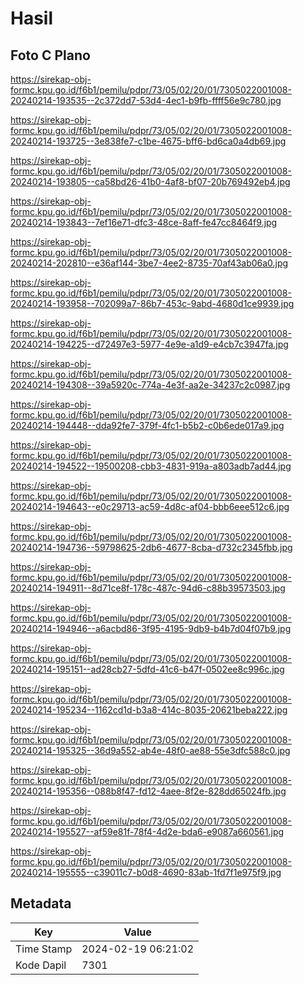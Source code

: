 # Hasil

## Foto C Plano

https://sirekap-obj-formc.kpu.go.id/f6b1/pemilu/pdpr/73/05/02/20/01/7305022001008-20240214-193535--2c372dd7-53d4-4ec1-b9fb-ffff56e9c780.jpg

https://sirekap-obj-formc.kpu.go.id/f6b1/pemilu/pdpr/73/05/02/20/01/7305022001008-20240214-193725--3e838fe7-c1be-4675-bff6-bd6ca0a4db69.jpg

https://sirekap-obj-formc.kpu.go.id/f6b1/pemilu/pdpr/73/05/02/20/01/7305022001008-20240214-193805--ca58bd26-41b0-4af8-bf07-20b769492eb4.jpg

https://sirekap-obj-formc.kpu.go.id/f6b1/pemilu/pdpr/73/05/02/20/01/7305022001008-20240214-193843--7ef16e71-dfc3-48ce-8aff-fe47cc8464f9.jpg

https://sirekap-obj-formc.kpu.go.id/f6b1/pemilu/pdpr/73/05/02/20/01/7305022001008-20240214-202810--e36af144-3be7-4ee2-8735-70af43ab06a0.jpg

https://sirekap-obj-formc.kpu.go.id/f6b1/pemilu/pdpr/73/05/02/20/01/7305022001008-20240214-193958--702099a7-86b7-453c-9abd-4680d1ce9939.jpg

https://sirekap-obj-formc.kpu.go.id/f6b1/pemilu/pdpr/73/05/02/20/01/7305022001008-20240214-194225--d72497e3-5977-4e9e-a1d9-e4cb7c3947fa.jpg

https://sirekap-obj-formc.kpu.go.id/f6b1/pemilu/pdpr/73/05/02/20/01/7305022001008-20240214-194308--39a5920c-774a-4e3f-aa2e-34237c2c0987.jpg

https://sirekap-obj-formc.kpu.go.id/f6b1/pemilu/pdpr/73/05/02/20/01/7305022001008-20240214-194448--dda92fe7-379f-4fc1-b5b2-c0b6ede017a9.jpg

https://sirekap-obj-formc.kpu.go.id/f6b1/pemilu/pdpr/73/05/02/20/01/7305022001008-20240214-194522--19500208-cbb3-4831-919a-a803adb7ad44.jpg

https://sirekap-obj-formc.kpu.go.id/f6b1/pemilu/pdpr/73/05/02/20/01/7305022001008-20240214-194643--e0c29713-ac59-4d8c-af04-bbb6eee512c6.jpg

https://sirekap-obj-formc.kpu.go.id/f6b1/pemilu/pdpr/73/05/02/20/01/7305022001008-20240214-194736--59798625-2db6-4677-8cba-d732c2345fbb.jpg

https://sirekap-obj-formc.kpu.go.id/f6b1/pemilu/pdpr/73/05/02/20/01/7305022001008-20240214-194911--8d71ce8f-178c-487c-94d6-c88b39573503.jpg

https://sirekap-obj-formc.kpu.go.id/f6b1/pemilu/pdpr/73/05/02/20/01/7305022001008-20240214-194946--a6acbd86-3f95-4195-9db9-b4b7d04f07b9.jpg

https://sirekap-obj-formc.kpu.go.id/f6b1/pemilu/pdpr/73/05/02/20/01/7305022001008-20240214-195151--ad28cb27-5dfd-41c6-b47f-0502ee8c996c.jpg

https://sirekap-obj-formc.kpu.go.id/f6b1/pemilu/pdpr/73/05/02/20/01/7305022001008-20240214-195234--1162cd1d-b3a8-414c-8035-20621beba222.jpg

https://sirekap-obj-formc.kpu.go.id/f6b1/pemilu/pdpr/73/05/02/20/01/7305022001008-20240214-195325--36d9a552-ab4e-48f0-ae88-55e3dfc588c0.jpg

https://sirekap-obj-formc.kpu.go.id/f6b1/pemilu/pdpr/73/05/02/20/01/7305022001008-20240214-195356--088b8f47-fd12-4aee-8f2e-828dd65024fb.jpg

https://sirekap-obj-formc.kpu.go.id/f6b1/pemilu/pdpr/73/05/02/20/01/7305022001008-20240214-195527--af59e81f-78f4-4d2e-bda6-e9087a660561.jpg

https://sirekap-obj-formc.kpu.go.id/f6b1/pemilu/pdpr/73/05/02/20/01/7305022001008-20240214-195555--c39011c7-b0d8-4690-83ab-1fd7f1e975f9.jpg


## Metadata

| Key        | Value               |
| ---------- | ------------------- |
| Time Stamp | 2024-02-19 06:21:02 |
| Kode Dapil | 7301                |



